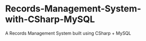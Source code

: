 # Records-Management-System-with-CSharp-MySQL
A Records Management System built using CSharp + MySQL
